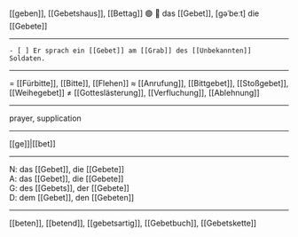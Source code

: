[[geben]], [[Gebetshaus]], [[Bettag]]
🟢 🙏 das [[Gebet]], [ɡəˈbeːt]
die [[Gebete]]

---
	- [ ] Er sprach ein [[Gebet]] am [[Grab]] des [[Unbekannten]] Soldaten.


---
= [[Fürbitte]], [[Bitte]], [[Flehen]]
≈ [[Anrufung]], [[Bittgebet]], [[Stoßgebet]], [[Weihegebet]]
≠ [[Gotteslästerung]], [[Verfluchung]], [[Ablehnung]]

---
prayer, supplication

---
[[ge]]|[[bet]]

---
N: das [[Gebet]], die [[Gebete]]  
A: das [[Gebet]], die [[Gebete]]  
G: des [[Gebets]], der [[Gebete]]  
D: dem [[Gebet]], den [[Gebeten]]  

---
[[beten]], [[betend]], [[gebetsartig]], [[Gebetbuch]], [[Gebetskette]]